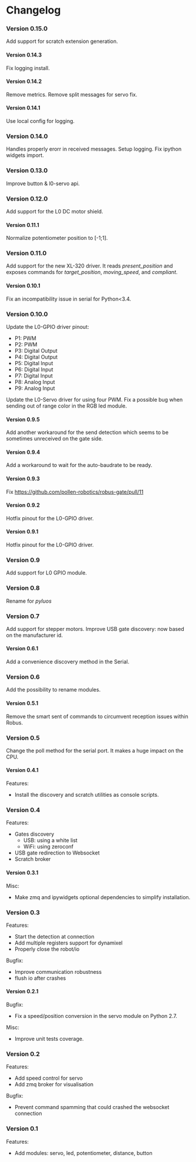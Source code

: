 # Changelog

### Version 0.15.0

Add support for scratch extension generation.

#### Version 0.14.3

Fix logging install.

#### Version 0.14.2

Remove metrics.
Remove split messages for servo fix.

#### Version 0.14.1

Use local config for logging.

### Version 0.14.0

Handles properly erorr in received messages.
Setup logging.
Fix ipython widgets import.

### Version 0.13.0

Improve button & l0-servo api.

### Version 0.12.0

Add support for the L0 DC motor shield.

#### Version 0.11.1

Normalize potentiometer position to [-1;1].

### Version 0.11.0

Add support for the new XL-320 driver. It reads *present_position* and exposes commands for *target_position*, *moving_speed*, and *compliant*.

#### Version 0.10.1

Fix an incompatibility issue in serial for Python<3.4.

### Version 0.10.0

Update the L0-GPIO driver pinout:
* P1: PWM
* P2: PWM
* P3: Digital Output
* P4: Digital Output
* P5: Digital Input
* P6: Digital Input
* P7: Digital Input
* P8: Analog Input
* P9: Analog Input

Update the L0-Servo driver for using four PWM.
Fix a possible bug when sending out of range color in the RGB led module.

#### Version 0.9.5

Add another workaround for the send detection which seems to be sometimes unreceived on the gate side.

#### Version 0.9.4

Add a workaround to wait for the auto-baudrate to be ready.

#### Version 0.9.3

Fix https://github.com/pollen-robotics/robus-gate/pull/11

#### Version 0.9.2

Hotfix pinout for the L0-GPIO driver.

#### Version 0.9.1

Hotfix pinout for the L0-GPIO driver.

### Version 0.9

Add support for L0 GPIO module.

### Version 0.8

Rename for *pyluos*

### Version 0.7

Add support for stepper motors.
Improve USB gate discovery: now based on the manufacturer id.

#### Version 0.6.1

Add a convenience discovery method in the Serial.

### Version 0.6

Add the possibility to rename modules.

#### Version 0.5.1

Remove the smart sent of commands to circumvent reception issues within Robus.

### Version 0.5

Change the poll method for the serial port. It makes a huge impact on the CPU.

#### Version 0.4.1

Features:
* Install the discovery and scratch utilities as console scripts.

### Version 0.4

Features:
* Gates discovery
  * USB: using a white list
  * WiFi: using zeroconf
* USB gate redirection to Websocket
* Scratch broker

#### Version 0.3.1

Misc:
* Make zmq and ipywidgets optional dependencies to simplify installation.

### Version 0.3

Features:
* Start the detection at connection
* Add multiple registers support for dynamixel
* Properly close the robot/io

Bugfix:
* Improve communication robustness
* flush io after crashes

#### Version 0.2.1

Bugfix:
* Fix a speed/position conversion in the servo module on Python 2.7.

Misc:
* Improve unit tests coverage.

### Version 0.2

Features:
* Add speed control for servo
* Add zmq broker for visualisation

Bugfix:
* Prevent command spamming that could crashed the websocket connection

### Version 0.1

Features:
* Add modules: servo, led, potentiometer, distance, button
